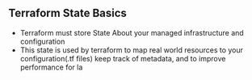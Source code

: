 ## Terraform State Basics

- Terraform must store State About your managed infrastructure and configuration
- This state is used by terraform to map real world resources to your configuration(.tf files) keep track of metadata, and to improve performance for la